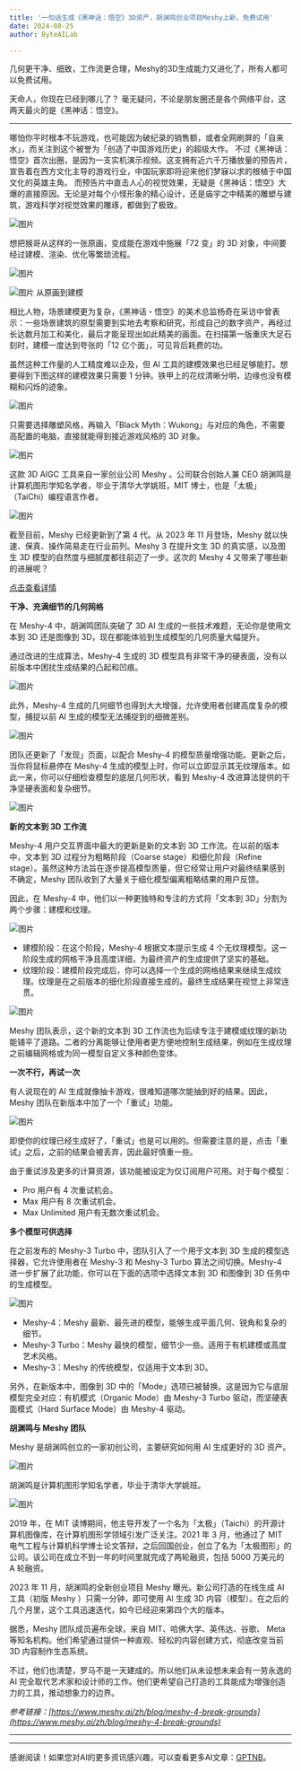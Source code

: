 ```yaml
---
title: '一句话生成《黑神话：悟空》3D资产，胡渊鸣创业项目Meshy上新，免费试用'
date: 2024-08-25
author: ByteAILab

---
```


几何更干净、细致，工作流更合理，Meshy的3D生成能力又进化了，所有人都可以免费试用。

天命人，你现在已经到哪儿了？
毫无疑问，不论是朋友圈还是各个网络平台，这两天最火的是《黑神话：悟空》。

---

哪怕你平时根本不玩游戏，也可能因为破纪录的销售额，或者全网刷屏的「自来水」，而关注到这个被誉为「创造了中国游戏历史」的超级大作。
不过《黑神话：悟空》首次出圈，是因为一支实机演示视频。这支拥有近六千万播放量的预告片，宣告着在西方文化主导的游戏行业，中国玩家即将迎来他们梦寐以求的根植于中国文化的英雄主角。
而预告片中直击人心的视觉效果，无疑是《黑神话：悟空》大爆的直接原因。无论是对每个小怪形象的精心设计，还是庙宇之中精美的雕塑与建筑，游戏科学对视觉效果的雕琢，都做到了极致。

![图片](https://image.jiqizhixin.com/uploads/editor/0227167a-a6c1-4527-8e61-f050f0d8f2cd/640.png)

想把猴哥从这样的一张原画，变成能在游戏中施展「72 变」的 3D 对象，中间要经过建模、渲染、优化等繁琐流程。

![图片](https://image.jiqizhixin.com/uploads/editor/c277fae6-f9a4-4572-be7c-761408e2bd95/640.png)

![图片](https://image.jiqizhixin.com/uploads/editor/c5daf627-22d6-4dec-92fc-ff38c8379f2c/640.gif)                                            从原画‍到建模

相比人物，场景建模更为复杂，《黑神话・悟空》的美术总监杨奇在采访中曾表示：一些场景建筑的原型需要到实地去考察和研究，形成自己的数字资产，再经过长达数月加工和美化，最后才能呈现出如此精美的画面。在扫描第一版重庆大足石刻时，建模一度达到夸张的「12 亿个面」，可见背后耗费的功。

虽然这种工作量的人工精度难以企及，但 AI 工具的建模效果也已经足够能打。想要得到下图这样的建模效果只需要 1 分钟。铁甲上的花纹清晰分明，边缘也没有模糊和闪烁的迹象。

![图片](https://image.jiqizhixin.com/uploads/editor/ffe6b7df-bcc9-4907-9600-caec24bf8218/640.gif)

只需要选择雕塑风格，再输入「Black Myth：Wukong」与对应的角色，不需要高配置的电脑，直接就能得到接近游戏风格的 3D 对象。

![图片](https://image.jiqizhixin.com/uploads/editor/59e9a217-d0e2-43b9-bbc8-aeadbf88adf5/640.gif)

这款 3D AIGC 工具来自一家创业公司 Meshy 。公司联合创始人兼 CEO 胡渊鸣是计算机图形学知名学者，毕业于清华大学姚班，MIT 博士，也是「太极」（TaiChi）编程语言作者。

![图片](https://image.jiqizhixin.com/uploads/editor/5063e500-1b94-446a-a186-36c5f54bd1e6/640.png)

截至目前，Meshy 已经更新到了第 4 代。从 2023 年 11 月登场，Meshy 就以快速、保真、操作简易走在行业前列。Meshy 3 在提升文生 3D 的真实感，以及图生 3D 模型的自然度与细腻度都往前迈了一步。这次的 Meshy 4 又带来了哪些新的进展呢？

[点击查看详情](https://mp.weixin.qq.com/s/67f_1xl-8SRSGAuVuQa-XA)

**干净、充满细节的几何网格**

在 Meshy-4 中，胡渊鸣团队突破了 3D AI 生成的一些技术难题，无论你是使用文本到 3D 还是图像到 3D，现在都能体验到生成模型的几何质量大幅提升。

通过改进的生成算法，Meshy-4 生成的 3D 模型具有非常干净的硬表面，没有以前版本中困扰生成结果的凸起和凹痕。

![图片](https://image.jiqizhixin.com/uploads/editor/1a0a9768-1ddc-4fd0-923c-7fcaad5bfa3c/640.png)

此外，Meshy-4 生成的几何细节也得到大大增强，允许使用者创建高度复杂的模型，捕捉以前 AI 生成的模型无法捕捉到的细微差别。

![图片](https://image.jiqizhixin.com/uploads/editor/a5294b45-3b16-4200-bf42-1ffc529fc782/640.png)

团队还更新了「发现」页面，以配合 Meshy-4 的模型质量增强功能。更新之后，当你将鼠标悬停在 Meshy-4 生成的模型上时，你可以立即显示其无纹理版本。如此一来，你可以仔细检查模型的底层几何形状，看到 Meshy-4 改进算法提供的干净坚硬表面和复杂细节。

![图片](https://image.jiqizhixin.com/uploads/editor/ffe6b7df-bcc9-4907-9600-caec24bf8218/640.gif)

**新的文本到 3D 工作流**

Meshy-4 用户交互界面中最大的更新是新的文本到 3D 工作流。在以前的版本中，文本到 3D 过程分为粗略阶段（Coarse stage）和细化阶段（Refine stage）。虽然这种方法旨在逐步提高模型质量，但它经常让用户对最终结果感到不确定，Meshy 团队收到了大量关于细化模型偏离粗略结果的用户反馈。

因此，在 Meshy-4 中，他们以一种更独特和专注的方式将「文本到 3D」分割为两个步骤：建模和纹理。

![图片](https://image.jiqizhixin.com/uploads/editor/263d4636-7f08-4fcf-8b8c-2db0c9cfa83b/640.gif)

- 建模阶段：在这个阶段，Meshy-4 根据文本提示生成 4 个无纹理模型。这一阶段生成的网格干净且高度详细，为最终资产的生成提供了坚实的基础。
- 纹理阶段：建模阶段完成后，你可以选择一个生成的网格结果来继续生成纹理。纹理是在之前版本的细化阶段直接生成的。最终生成结果在视觉上非常连贯。

![图片](https://image.jiqizhixin.com/uploads/editor/cda7b2c3-2363-42b6-b6e6-8ea9b30e62b0/640.png)

Meshy 团队表示，这个新的文本到 3D 工作流也为后续专注于建模或纹理的新功能铺平了道路。二者的分离能够让使用者更方便地控制生成结果，例如在生成纹理之前编辑网格或为同一模型自定义多种颜色变体。

**一次不行，再试一次**

有人说现在的 AI 生成就像抽卡游戏，很难知道哪次能抽到好的结果。因此，Meshy 团队在新版本中加了一个「重试」功能。

![图片](https://image.jiqizhixin.com/uploads/editor/13b88d74-c777-42f2-bc2a-b80ddff8e909/640.gif)

即使你的纹理已经生成好了，「重试」也是可以用的。但需要注意的是，点击「重试」之后，之前的结果会被丢弃，因此最好慎重一些。

由于重试涉及更多的计算资源，该功能被设定为仅订阅用户可用。对于每个模型：

- Pro 用户有 4 次重试机会。
- Max 用户有 8 次重试机会。
- Max Unlimited 用户有无数次重试机会。

**多个模型可供选择**

在之前发布的 Meshy-3 Turbo 中，团队引入了一个用于文本到 3D 生成的模型选择器，它允许使用者在 Meshy-3 和 Meshy-3 Turbo 算法之间切换。Meshy-4 进一步扩展了此功能，你可以在下面的选项中选择文本到 3D 和图像到 3D 任务中的生成模型。

![图片](https://image.jiqizhixin.com/uploads/editor/b53f8286-b739-4089-906d-cd1779715622/640.png)

- Meshy-4：Meshy 最新、最先进的模型，能够生成平面几何、锐角和复杂的细节。
- Meshy-3 Turbo：Meshy 最快的模型，细节少一些。适用于有机建模或高度艺术风格。
- Meshy-3：Meshy 的传统模型，仅适用于文本到 3D。

另外，在新版本中，图像到 3D 中的「Mode」选项已被替换。这是因为它与底层模型完全对应：有机模式（Organic Mode）由 Meshy-3 Turbo 驱动，而坚硬表面模式（Hard Surface Mode）由 Meshy-4 驱动。

**胡渊鸣与 Meshy 团队**

Meshy 是胡渊鸣创立的一家初创公司，主要研究如何用 AI 生成更好的 3D 资产。

![图片](https://image.jiqizhixin.com/uploads/editor/b278400b-8627-42ef-80d5-b931c0b506af/640.png)

胡渊鸣是计算机图形学知名学者，毕业于清华大学姚班。

![图片](https://image.jiqizhixin.com/uploads/editor/c066cd3f-7eb9-4374-ad0b-1291655b6d25/640.png)

2019 年，在 MIT 读博期间，他主导开发了一个名为「太极」（Taichi）的开源计算机图像库，在计算机图形学领域引发广泛关注。2021 年 3 月，他通过了 MIT 电气工程与计算机科学博士论文答辩，之后回国创业，创立了名为「太极图形」的公司。该公司在成立不到一年的时间里就完成了两轮融资，包括 5000 万美元的 A 轮融资。

2023 年 11 月，胡渊鸣的全新创业项目 Meshy 曝光。新公司打造的在线生成 AI 工具（初版 Meshy ）只需一分钟，即可使用 Al 生成 3D 内容（模型）。在之后的几个月里，这个工具迅速迭代，如今已经迎来第四个大的版本。

据悉，Meshy 团队成员遍布全球，来自 MIT、哈佛大学、英伟达、谷歌、 Meta 等知名机构。他们希望通过提供一种直观、轻松的内容创建方式，彻底改变当前 3D 内容制作生态系统。

不过，他们也清楚，罗马不是一天建成的。所以他们从未设想未来会有一劳永逸的 AI 完全取代艺术家和设计师的工作。他们更希望自己打造的工具能成为增强创造力的工具，推动想象力的边界。

*参考链接：[https://www.meshy.ai/zh/blog/meshy-4-break-grounds](https://www.meshy.ai/zh/blog/meshy-4-break-grounds)*

---
---
感谢阅读！如果您对AI的更多资讯感兴趣，可以查看更多AI文章：[GPTNB](https://gptnb.com)。